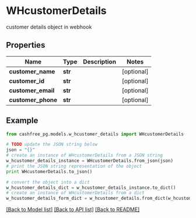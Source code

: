 # WHcustomerDetails

customer details object in webhook

## Properties
Name | Type | Description | Notes
------------ | ------------- | ------------- | -------------
**customer_name** | **str** |  | [optional] 
**customer_id** | **str** |  | [optional] 
**customer_email** | **str** |  | [optional] 
**customer_phone** | **str** |  | [optional] 

## Example

```python
from cashfree_pg.models.w_hcustomer_details import WHcustomerDetails

# TODO update the JSON string below
json = "{}"
# create an instance of WHcustomerDetails from a JSON string
w_hcustomer_details_instance = WHcustomerDetails.from_json(json)
# print the JSON string representation of the object
print WHcustomerDetails.to_json()

# convert the object into a dict
w_hcustomer_details_dict = w_hcustomer_details_instance.to_dict()
# create an instance of WHcustomerDetails from a dict
w_hcustomer_details_form_dict = w_hcustomer_details.from_dict(w_hcustomer_details_dict)
```
[[Back to Model list]](../README.md#documentation-for-models) [[Back to API list]](../README.md#documentation-for-api-endpoints) [[Back to README]](../README.md)


